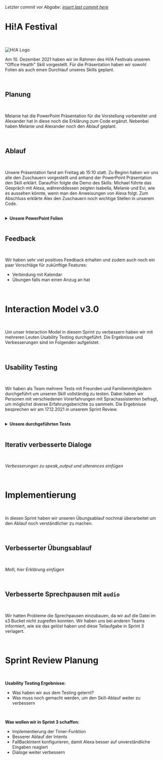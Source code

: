 _Letzter commit vor Abgabe: [insert last commit here]()_

# Hi!A Festival
<br>

![Hi!A Logo](https://github.com/ID-Start-Winter21/start-team-10/blob/main/img-folder/hia_banner.png)

Am 10. Dezember 2021 haben wir im Rahmen des Hi!A Festivals unseren "Office Health" Skill vorgestellt. Für die Präsentation haben wir sowohl Folien als auch einen Durchlauf unseres Skills geplant.

<br>

## Planung
<br>

Melanie hat die PowerPoint Präsentation für die Vorstellung vorbereitet und Alexander hat in diese noch die Erklärung zum Code ergänzt.
Nebenbei haben Melanie und Alexander noch den Ablauf geplant.

<br>

## Ablauf
<br>

Unsere Präsentation fand am Freitag ab 15:10 statt. Zu Beginn haben wir uns alle den Zuschauern vorgestellt und anhand der PowerPoint Präsentation den Skill erklärt. Daraufhin folgte die Demo des Skills: Michael führte das Gespräch mit Alexa, währenddessen zeigten Isabella, Melanie und Evi, wie es aussehen könnte, wenn man den Anweisungen von Alexa folgt. Zum Abschluss erklärte Alex den Zuschauern noch wichtige Stellen in unserem Code.

<br>

<details>
<summary ><b>Unsere PowerPoint Folien</b></summary>
    <br>
    <p align="center">
    <img src="https://github.com/ID-Start-Winter21/start-team-10/blob/main/img-folder/hia-slides/Folie1.PNG" width="350" alt="Folie 1">
    <img src="https://github.com/ID-Start-Winter21/start-team-10/blob/main/img-folder/hia-slides/Folie2.PNG" width="350" alt="Folie 2">
    <img src="https://github.com/ID-Start-Winter21/start-team-10/blob/main/img-folder/hia-slides/Folie3.PNG" width="350" alt="Folie 3">
    <img src="https://github.com/ID-Start-Winter21/start-team-10/blob/main/img-folder/hia-slides/Folie4.PNG" width="350" alt="Folie 4">
    <img src="https://github.com/ID-Start-Winter21/start-team-10/blob/main/img-folder/hia-slides/Folie5.PNG" width="350" alt="Folie 5">
    <img src="https://github.com/ID-Start-Winter21/start-team-10/blob/main/img-folder/hia-slides/Folie6.PNG" width="350" alt="Folie 6">
    <img src="https://github.com/ID-Start-Winter21/start-team-10/blob/main/img-folder/hia-slides/Folie7.PNG" width="350" alt="Folie 7">
    <img src="https://github.com/ID-Start-Winter21/start-team-10/blob/main/img-folder/hia-slides/Folie8.PNG" width="350" alt="Folie 8">
    </p>
</details>

<br>

## Feedback
<br>

Wir haben sehr viel positives Feedback erhalten und zudem auch noch ein paar Vorschläge für zukünftige Features:
- Verbindung mit Kalendar 
- Übungen falls man einen Anzug an hat

<br>

# Interaction Model v3.0
<br>

Um unser Interaction Model in diesem Sprint zu verbessern haben wir mit mehreren Leuten Usability Testing durchgeführt. Die Ergebnisse und Verbesserungen sind im Folgenden aufgelistet.

<br>

## Usability Testing
<br>

Wir haben als Team mehrere Tests mit Freunden und Familienmitgliedern durchgeführt um unseren Skill vollständig zu testen. Dabei haben wir Personen mit verschiedenen Vorerfahrungen mit Sprachassistenten befragt, um möglichst diverse Erfahrungsberichte zu sammeln. Die Ergebnisse besprechen wir am 17.12.2021 in unserem Sprint Review.

<br>

<details>
<summary ><b>Unsere durchgeführten Tests</b></summary>
    <br>
    <p align="center">
    <img src="https://github.com/ID-Start-Winter21/start-team-10/blob/main/img-folder/usability-slides/us1.png" width="350" alt="Folie 1">
    <img src="https://github.com/ID-Start-Winter21/start-team-10/blob/main/img-folder/usability-slides/us2.png" width="350" alt="Folie 2">
    <img src="https://github.com/ID-Start-Winter21/start-team-10/blob/main/img-folder/usability-slides/us3.png" width="350" alt="Folie 3">
    <img src="https://github.com/ID-Start-Winter21/start-team-10/blob/main/img-folder/usability-slides/us4.png" width="350" alt="Folie 4">
    <img src="https://github.com/ID-Start-Winter21/start-team-10/blob/main/img-folder/usability-slides/us5.png" width="350" alt="Folie 5">
    <img src="https://github.com/ID-Start-Winter21/start-team-10/blob/main/img-folder/usability-slides/us6.png" width="350" alt="Folie 6">
    <img src="https://github.com/ID-Start-Winter21/start-team-10/blob/main/img-folder/usability-slides/us7.png" width="350" alt="Folie 7">
    <img src="https://github.com/ID-Start-Winter21/start-team-10/blob/main/img-folder/usability-slides/us8.png" width="350" alt="Folie 8">
    <img src="https://github.com/ID-Start-Winter21/start-team-10/blob/main/img-folder/usability-slides/us9.png" width="350" alt="Folie 9">
    <img src="https://github.com/ID-Start-Winter21/start-team-10/blob/main/img-folder/usability-slides/us10.png" width="350" alt="Folie 10">
    <img src="https://github.com/ID-Start-Winter21/start-team-10/blob/main/img-folder/usability-slides/us11.png" width="700" alt="Folie 11">
    </p>
</details>

<br>

## Iterativ verbesserte Dialoge
<br>

_Verbesserungen zu speak_output und utterances einfügen_

<br>

# Implementierung
<br>

In diesen Sprint haben wir unseren Übungsablauf nochmal überarbeitet um den Ablauf noch verständlicher zu machen.

<br>

## Verbesserter Übungsablauf
<br>

_Melli, hier Erklärung einfügen_

<br>

## Verbesserte Sprechpausen mit `audio`
<br>

Wir hatten Probleme die Sprechpausen einzubauen, da wir auf die Datei im s3 Bucket nicht zugreifen konnten. Wir haben uns bei anderen Teams informiert, wie sie das gelöst haben und diese Teilaufgabe in Sprint 3 verlagert.

<br>

# Sprint Review Planung
<br>


**Usability Testing Ergebnisse:**
- Was haben wir aus dem Testing gelernt?
- Was muss noch gemacht werden, um den Skill-Ablauf weiter zu verbessern

<br>

**Was wollen wir in Sprint 3 schaffen:**
- Implementierung der Timer-Funktion
- Besserer Ablauf der Intents
- FallBackIntent konfigurieren, damit Alexa besser auf unverständliche Eingaben reagiert
- Dialoge weiter verbessern


<br>
